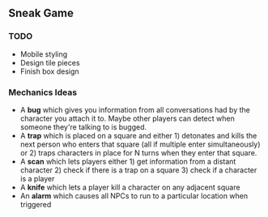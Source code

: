 ## Sneak Game

### TODO

* Mobile styling
* Design tile pieces
* Finish box design

### Mechanics Ideas

* A **bug** which gives you information from all conversations had by the character you attach it to. Maybe other players can detect when someone they're talking to is bugged.
* A **trap** which is placed on a square and either 1) detonates and kills the next person who enters that square (all if multiple enter simultaneously) or 2) traps characters in place for N turns when they enter that square.
* A **scan** which lets players either 1) get information from a distant character 2) check if there is a trap on a square 3) check if a character is a player
* A **knife** which lets a player kill a character on any adjacent square
* An **alarm** which causes all NPCs to run to a particular location when triggered